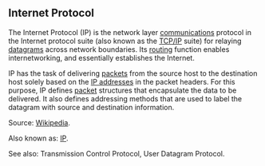 ## Internet Protocol

<p class="c8"><span>The Internet Protocol (IP) is the </span><span>network layer</span><span>&nbsp;</span><span class="c2"><a class="c3" href="#h.w02a6srdng3j">communications</a></span><span>&nbsp;protocol</span><span>&nbsp;in the </span><span>Internet protocol suite</span><span>&nbsp;(also known as the </span><span class="c2"><a class="c3" href="#h.txn6vkany9z9">TCP/IP</a></span><span>&nbsp;suite) for relaying </span><span class="c2"><a class="c3" href="#h.mxq90rincwo">datagrams</a></span><span>&nbsp;across network boundaries. Its </span><span class="c2"><a class="c3" href="#h.tbxetxt0mdlp">routing</a></span><span>&nbsp;function enables </span><span>internetworking</span><span>, and essentially establishes the </span><span>Internet</span><span class="c0">.</span></p><p class="c8"><span>IP has the task of delivering </span><span class="c2"><a class="c3" href="#h.9hc1adgu2nrx">packets</a></span><span>&nbsp;from the source </span><span>host</span><span>&nbsp;to the destination host solely based on the </span><span class="c2"><a class="c3" href="#h.a8c3q7adyz7c">IP addresses</a></span><span>&nbsp;in the packet </span><span>headers</span><span>. For this purpose, IP defines </span><span class="c2"><a class="c3" href="#h.9hc1adgu2nrx">packet</a></span><span>&nbsp;structures that </span><span>encapsulate</span><span class="c0">&nbsp;the data to be delivered. It also defines addressing methods that are used to label the datagram with source and destination information.</span></p><p class="c8"><span>Source: </span><span class="c2"><a class="c3" href="https://www.google.com/url?q=https://en.wikipedia.org/wiki/Internet_Protocol&amp;sa=D&amp;source=editors&amp;ust=1706779842717852&amp;usg=AOvVaw3Pt_SPcfzKRzuGC0D1ZrWI">Wikipedia</a></span><span class="c0">.</span></p><p class="c8"><span>Also known as: </span><span class="c2"><a class="c3" href="#h.oh0hm0ivunoz">IP</a></span><span class="c0">.</span></p><p class="c8"><span class="c0">See also: Transmission Control Protocol, User Datagram Protocol.</span></p>

